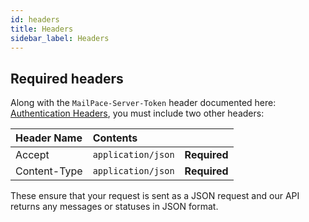 ```yaml
---
id: headers
title: Headers
sidebar_label: Headers
---
```


## Required headers

Along with the `MailPace-Server-Token` header documented here: [Authentication Headers](authentication), you must include two other headers:

| Header Name     | Contents    | |
| :------------- | :---------- | :----------- |
|  Accept | `application/json` | **Required** |
|  Content-Type | `application/json` | **Required** |

These ensure that your request is sent as a JSON request and our API returns any messages or statuses in JSON format.